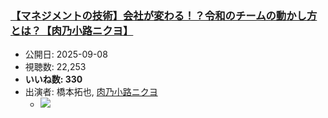 ### [【マネジメントの技術】会社が変わる！？令和のチームの動かし方とは？【肉乃小路ニクヨ】](https://www.youtube.com/watch?v=sS6u6TuVnu0)
-   公開日: 2025-09-08
-   視聴数: 22,253
-   **いいね数: 330**
-   出演者: 橋本拓也, [肉乃小路ニクヨ](/rehacq_fan/people/肉乃小路ニクヨ "wikilink")
    - [![](https://img.youtube.com/vi/sS6u6TuVnu0/hqdefault.jpg)](https://www.youtube.com/watch?v=sS6u6TuVnu0)
